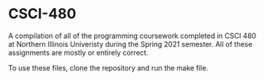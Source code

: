 # CSCI-480

A compilation of all of the programming coursework completed in CSCI 480 at Northern Illinois Univeristy during the Spring 2021 semester. All of these assignments are mostly or entirely correct.

To use these files, clone the repository and run the make file. 
